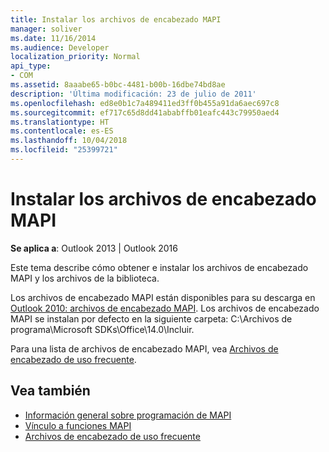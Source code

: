 ```yaml
---
title: Instalar los archivos de encabezado MAPI
manager: soliver
ms.date: 11/16/2014
ms.audience: Developer
localization_priority: Normal
api_type:
- COM
ms.assetid: 8aaabe65-b0bc-4481-b00b-16dbe74bd8ae
description: 'Última modificación: 23 de julio de 2011'
ms.openlocfilehash: ed8e0b1c7a489411ed3ff0b455a91da6aec697c8
ms.sourcegitcommit: ef717c65d8dd41ababffb01eafc443c79950aed4
ms.translationtype: HT
ms.contentlocale: es-ES
ms.lasthandoff: 10/04/2018
ms.locfileid: "25399721"
---
```

# <a name="install-mapi-header-files"></a>Instalar los archivos de encabezado MAPI

**Se aplica a**: Outlook 2013 | Outlook 2016 
  
Este tema describe cómo obtener e instalar los archivos de encabezado MAPI y los archivos de la biblioteca.

Los archivos de encabezado MAPI están disponibles para su descarga en [Outlook 2010: archivos de encabezado MAPI](https://www.microsoft.com/downloads/details.aspx?FamilyID=f8d01fc8-f7b5-4228-baa3-817488a66db1). Los archivos de encabezado MAPI se instalan por defecto en la siguiente carpeta: C:\Archivos de programa\Microsoft SDKs\Office\14.0\Incluir.
  
Para una lista de archivos de encabezado MAPI, vea [Archivos de encabezado de uso frecuente](commonly-used-header-files.md).
  
## <a name="see-also"></a>Vea también

- [Información general sobre programación de MAPI](mapi-programming-overview.md) 
- [Vínculo a funciones MAPI](how-to-link-to-mapi-functions.md)
- [Archivos de encabezado de uso frecuente](commonly-used-header-files.md)


